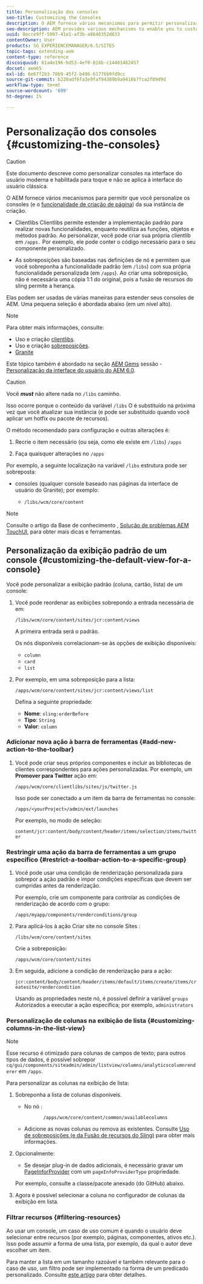 ```yaml
---
title: Personalização dos consoles
seo-title: Customizing the Consoles
description: O AEM fornece vários mecanismos para permitir personalizar os consoles da sua instância de criação
seo-description: AEM provides various mechanisms to enable you to customize the consoles of your authoring instance
uuid: 8ecce9ff-5907-41e1-af3b-a8646352d633
contentOwner: User
products: SG_EXPERIENCEMANAGER/6.5/SITES
topic-tags: extending-aem
content-type: reference
discoiquuid: 61a4e196-bd53-4ef0-816b-c14401462457
docset: aem65
exl-id: 6e67f2b3-78b9-45f2-b496-61776b9fd9cc
source-git-commit: b220adf6fa3e9faf94389b9a9416b7fca2f89d9d
workflow-type: tm+mt
source-wordcount: '699'
ht-degree: 1%

---
```


# Personalização dos consoles {#customizing-the-consoles}

>[!CAUTION]
>
>Este documento descreve como personalizar consoles na interface do usuário moderna e habilitada para toque e não se aplica à interface do usuário clássica.

O AEM fornece vários mecanismos para permitir que você personalize os consoles (e o [funcionalidade de criação de página](/help/sites-developing/customizing-page-authoring-touch.md)) da sua instância de criação.

* Clientlibs Clientlibs permite estender a implementação padrão para realizar novas funcionalidades, enquanto reutiliza as funções, objetos e métodos padrão. Ao personalizar, você pode criar sua própria clientlib em `/apps.` Por exemplo, ele pode conter o código necessário para o seu componente personalizado.

* As sobreposições são baseadas nas definições de nó e permitem que você sobreponha a funcionalidade padrão (em `/libs`) com sua própria funcionalidade personalizada (em `/apps`). Ao criar uma sobreposição, não é necessária uma cópia 1:1 do original, pois a fusão de recursos do sling permite a herança.

Elas podem ser usadas de várias maneiras para estender seus consoles de AEM. Uma pequena seleção é abordada abaixo (em um nível alto).

>[!NOTE]
>
>Para obter mais informações, consulte:
>
>* Uso e criação [clientlibs](/help/sites-developing/clientlibs.md).
>* Uso e criação [sobreposições](/help/sites-developing/overlays.md).
>* [Granite](https://helpx.adobe.com/experience-manager/6-5/sites/developing/using/reference-materials/granite-ui/api/index.html)
>
>Este tópico também é abordado na seção [AEM Gems](https://docs.adobe.com/content/ddc/en/gems.html) sessão - [Personalização da interface do usuário do AEM 6.0](https://docs.adobe.com/content/ddc/en/gems/user-interface-customization-for-aem-6.html).

>[!CAUTION]
>
>Você ***must*** não altere nada no `/libs` caminho.
>
>Isso ocorre porque o conteúdo da variável `/libs` O é substituído na próxima vez que você atualizar sua instância (e pode ser substituído quando você aplicar um hotfix ou pacote de recursos).
>
>O método recomendado para configuração e outras alterações é:
>
>1. Recrie o item necessário (ou seja, como ele existe em `/libs`) `/apps`
>
>1. Faça quaisquer alterações no `/apps`

>


Por exemplo, a seguinte localização na variável `/libs` estrutura pode ser sobreposta:

* consoles (qualquer console baseado nas páginas da interface de usuário do Granite); por exemplo:

   * `/libs/wcm/core/content`

>[!NOTE]
>
>Consulte o artigo da Base de conhecimento , [Solução de problemas AEM TouchUI](https://helpx.adobe.com/experience-manager/kb/troubleshooting-aem-touchui-issues.html), para obter mais dicas e ferramentas.

## Personalização da exibição padrão de um console {#customizing-the-default-view-for-a-console}

Você pode personalizar a exibição padrão (coluna, cartão, lista) de um console:

1. Você pode reordenar as exibições sobrepondo a entrada necessária de em:

   `/libs/wcm/core/content/sites/jcr:content/views`

   A primeira entrada será o padrão.

   Os nós disponíveis correlacionam-se às opções de exibição disponíveis:

   * `column`
   * `card`
   * `list`

1. Por exemplo, em uma sobreposição para a lista:

   `/apps/wcm/core/content/sites/jcr:content/views/list`

   Defina a seguinte propriedade:

   * **Nome**: `sling:orderBefore`
   * **Tipo**: `String`
   * **Valor**: `column`

### Adicionar nova ação à barra de ferramentas {#add-new-action-to-the-toolbar}

1. Você pode criar seus próprios componentes e incluir as bibliotecas de clientes correspondentes para ações personalizadas. Por exemplo, um **Promover para Twitter** ação em:

   `/apps/wcm/core/clientlibs/sites/js/twitter.js`

   Isso pode ser conectado a um item da barra de ferramentas no console:

   `/apps/<yourProject>/admin/ext/launches`

   Por exemplo, no modo de seleção:

   `content/jcr:content/body/content/header/items/selection/items/twitter`

### Restringir uma ação da barra de ferramentas a um grupo específico {#restrict-a-toolbar-action-to-a-specific-group}

1. Você pode usar uma condição de renderização personalizada para sobrepor a ação padrão e impor condições específicas que devem ser cumpridas antes da renderização.

   Por exemplo, crie um componente para controlar as condições de renderização de acordo com o grupo:

   `/apps/myapp/components/renderconditions/group`

1. Para aplicá-los à ação Criar site no console Sites :

   `/libs/wcm/core/content/sites`

   Crie a sobreposição:

   `/apps/wcm/core/content/sites`

1. Em seguida, adicione a condição de renderização para a ação:

   `jcr:content/body/content/header/items/default/items/create/items/createsite/rendercondition`

   Usando as propriedades neste nó, é possível definir a variável `groups` Autorizados a executar a ação específica; por exemplo, `administrators`

### Personalização de colunas na exibição de lista {#customizing-columns-in-the-list-view}

>[!NOTE]
>
>Esse recurso é otimizado para colunas de campos de texto; para outros tipos de dados, é possível sobrepor `cq/gui/components/siteadmin/admin/listview/columns/analyticscolumnrenderer` em `/apps`.

Para personalizar as colunas na exibição de lista:

1. Sobreponha a lista de colunas disponíveis.

   * No nó :

      ```
             /apps/wcm/core/content/common/availablecolumns
      ```

   * Adicione as novas colunas ou remova as existentes.
   Consulte [Uso de sobreposições (e da Fusão de recursos do Sling)](/help/sites-developing/overlays.md) para obter mais informações.

1. Opcionalmente:

   * Se desejar plug-in de dados adicionais, é necessário gravar um [PageInforProvider](https://helpx.adobe.com/experience-manager/6-5/sites/developing/using/reference-materials/javadoc/com/day/cq/wcm/api/PageInfoProvider.html) com um
      `pageInfoProviderType` propriedade.

   Por exemplo, consulte a classe/pacote anexado (do GitHub) abaixo.

1. Agora é possível selecionar a coluna no configurador de colunas da exibição em lista.

### Filtrar recursos {#filtering-resources}

Ao usar um console, um caso de uso comum é quando o usuário deve selecionar entre recursos (por exemplo, páginas, componentes, ativos etc.). Isso pode assumir a forma de uma lista, por exemplo, da qual o autor deve escolher um item.

Para manter a lista em um tamanho razoável e também relevante para o caso de uso, um filtro pode ser implementado na forma de um predicado personalizado. Consulte [este artigo](/help/sites-developing/customizing-page-authoring-touch.md#filtering-resources) para obter detalhes.
